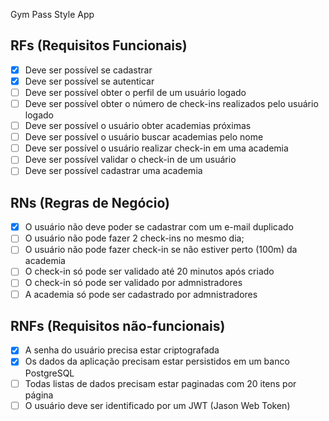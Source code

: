 Gym Pass Style App

## RFs (Requisitos Funcionais)

- [x] Deve ser possível se cadastrar
- [x] Deve ser possível se autenticar
- [ ] Deve ser possível obter o perfil de um usuário logado
- [ ] Deve ser possível obter o número de check-ins realizados pelo usuário logado
- [ ] Deve ser possível o usuário obter academias próximas
- [ ] Deve ser possível o usuário buscar academias pelo nome
- [ ] Deve ser possível o usuário realizar check-in em uma academia
- [ ] Deve ser possível validar o check-in de um usuário
- [ ] Deve ser possível cadastrar uma academia

## RNs (Regras de Negócio)

- [x] O usuário não deve poder se cadastrar com um e-mail duplicado
- [ ] O usuário não pode fazer 2 check-ins no mesmo dia;
- [ ] O usuário não pode fazer check-in se não estiver perto (100m) da academia
- [ ] O check-in só pode ser validado até 20 minutos após criado
- [ ] O check-in só pode ser validado por admnistradores
- [ ] A academia só pode ser cadastrado por admnistradores

## RNFs (Requisitos não-funcionais)

- [x] A senha do usuário precisa estar criptografada
- [x] Os dados da aplicação precisam estar persistidos em um banco PostgreSQL
- [ ] Todas listas de dados precisam estar paginadas com 20 itens por página
- [ ] O usuário deve ser identificado por um JWT (Jason Web Token)
